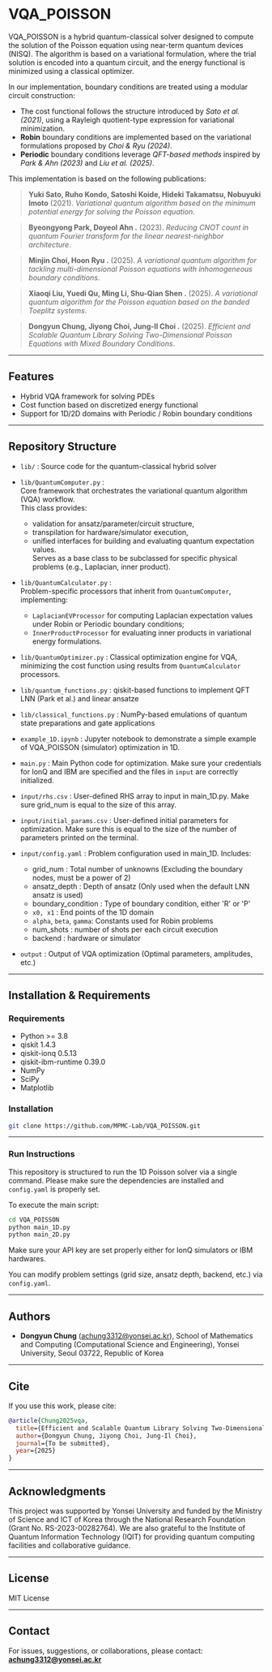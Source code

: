 # VQA_POISSON

VQA_POISSON is a hybrid quantum-classical solver designed to compute the solution of the Poisson equation using near-term quantum devices (NISQ). The algorithm is based on a variational formulation, where the trial solution is encoded into a quantum circuit, and the energy functional is minimized using a classical optimizer.

In our implementation, boundary conditions are treated using a modular circuit construction:
- The cost functional follows the structure introduced by *Sato et al. (2021)*, using a Rayleigh quotient-type expression for variational minimization.
- **Robin** boundary conditions are implemented based on the variational formulations proposed by *Choi & Ryu (2024)*.
- **Periodic** boundary conditions leverage *QFT-based methods* inspired by *Park & Ahn (2023)* and *Liu et al. (2025)*.

This implementation is based on the following publications:

> **Yuki Sato, Ruho Kondo, Satoshi Koide, Hideki Takamatsu, Nobuyuki Imoto** (2021). *Variational quantum algorithm based on the minimum potential energy for solving the Poisson equation*.

> **Byeongyong Park, Doyeol Ahn .** (2023). *Reducing CNOT count in quantum Fourier transform for the linear nearest-neighbor architecture*.

> **Minjin Choi, Hoon Ryu .** (2025). *A variational quantum algorithm for tackling multi-dimensional Poisson equations with inhomogeneous boundary conditions*.

> **Xiaoqi Liu, Yuedi Qu, Ming Li, Shu-Qian Shen .** (2025). *A variational quantum algorithm for the Poisson equation based on the banded Toeplitz systems*.

> **Dongyun Chung, Jiyong Choi, Jung-Il Choi .** (2025). *Efficient and Scalable Quantum Library Solving Two-Dimensional Poisson Equations with Mixed Boundary Conditions*.
---

## Features

- Hybrid VQA framework for solving PDEs
- Cost function based on discretized energy functional
- Support for 1D/2D domains with Periodic / Robin boundary conditions

---

## Repository Structure

- `lib/` : Source code for the quantum-classical hybrid solver
- `lib/QuantumComputer.py` :  
  Core framework that orchestrates the variational quantum algorithm (VQA) workflow.  
  This class provides:
  - validation for ansatz/parameter/circuit structure,
  - transpilation for hardware/simulator execution,
  - unified interfaces for building and evaluating quantum expectation values.  
  Serves as a base class to be subclassed for specific physical problems (e.g., Laplacian, inner product).
- `lib/QuantumCalculator.py` :  
  Problem-specific processors that inherit from `QuantumComputer`, implementing:
  - `LaplacianEVProcessor` for computing Laplacian expectation values under Robin or Periodic boundary conditions;
  - `InnerProductProcessor` for evaluating inner products in variational energy formulations.
- `lib/QuantumOptimizer.py` : 
  Classical optimization engine for VQA, minimizing the cost function using results from `QuantumCalculator` processors.
  
- `lib/quantum_functions.py` : qiskit-based functions to implement QFT LNN (Park et al.) and linear ansatze
- `lib/classical_functions.py` : NumPy-based emulations of quantum state preparations and gate applications
- `example_1D.ipynb` : Jupyter notebook to demonstrate a simple example of VQA_POISSON (simulator) optimization in 1D.

- `main.py` : Main Python code for optimization. Make sure your credentials for IonQ and IBM are specified and the files in `input` are correctly initialized.

- `input/rhs.csv` : User-defined RHS array to input in main_1D.py. Make sure grid_num is equal to the size of this array.
- `input/initial_params.csv` : User-defined initial parameters for optimization. Make sure this is equal to the size of the number of parameters printed on the terminal.
- `input/config.yaml` : Problem configuration used in main_1D. Includes:
  - grid_num : Total number of unknowns (Excluding the boundary nodes, must be a power of 2)
  - ansatz_depth : Depth of ansatz (Only used when the default LNN ansatz is used)
  - boundary_condition : Type of boundary condition, either 'R' or 'P'
  - `x0, x1` : End points of the 1D domain
  - `alpha`, `beta`, `gamma`: Constants used for Robin problems
  - num_shots : number of shots per each circuit execution
  - backend : hardware or simulator

- `output` : Output of VQA optimization (Optimal parameters, amplitudes, etc.)
---

## Installation & Requirements

### Requirements

- Python >= 3.8
- qiskit 1.4.3
- qiskit-ionq 0.5.13
- qiskit-ibm-runtime 0.39.0
- NumPy
- SciPy
- Matplotlib

### Installation

```bash
git clone https://github.com/MPMC-Lab/VQA_POISSON.git
```

---

### Run Instructions

This repository is structured to run the 1D Poisson solver via a single command.
Please make sure the dependencies are installed and `config.yaml` is properly set.

To execute the main script:

```bash
cd VQA_POISSON
python main_1D.py
python main_2D.py
```

Make sure your API key are set properly either for IonQ simulators or IBM hardwares.

You can modify problem settings (grid size, ansatz depth, backend, etc.) via `config.yaml`.

---

## Authors

- **Dongyun Chung** ([achung3312@yonsei.ac.kr](mailto\:achung3312@yonsei.ac.kr)), School of Mathematics and Computing (Computational Science and Engineering), Yonsei University, Seoul 03722, Republic of Korea

---

## Cite

If you use this work, please cite:

```bibtex
@article{Chung2025vqa,
  title={Efficient and Scalable Quantum Library Solving Two-Dimensional Poisson Equatiosn with Mixed Boundary Conditions},
  author={Dongyun Chung, Jiyong Choi, Jung-Il Choi},
  journal={To be submitted},
  year={2025}
}
```

---

## Acknowledgments

This project was supported by Yonsei University and funded by the Ministry of Science and ICT of Korea through the National Research Foundation (Grant No. RS-2023-00282764).
We are also grateful to the Institute of Quantum Information Technology (IQIT) for providing quantum computing facilities and collaborative guidance.

---

## License

MIT License

---

## Contact

For issues, suggestions, or collaborations, please contact: [**achung3312@yonsei.ac.kr**](mailto\:achung3312@yonsei.ac.kr)

